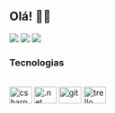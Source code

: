 ## Olá! 🙋‍♀️

<div>
<a href="https://www.linkedin.com/in/samaraguerra/"><img src="https://img.shields.io/badge/LinkedIn-0077B5?style=for-the-badge&logo=linkedin&logoColor=white" target="_blank"></a>
<a href="https://github.com/samaraktguerra"><img src="https://img.shields.io/badge/GitHub-100000?style=for-the-badge&logo=github&logoColor=white" target="_blank"></a>
<a href="mailto:samaraktguerra@gmail.com"><img src="https://img.shields.io/badge/Gmail-D14836?style=for-the-badge&logo=gmail&logoColor=white" target="_blank"></a>
</div>

### Tecnologias

<div style="display: inline_block"><br/>
    <img align="center" alt="csharp" height="30" width="40" src="https://cdn.jsdelivr.net/gh/devicons/devicon/icons/csharp/csharp-original.svg">
    <img align="center" alt=".net" height="30" width="40" src="https://cdn.jsdelivr.net/gh/devicons/devicon/icons/dotnetcore/dotnetcore-original.svg">
    <img align="center" alt="git" height="30" width="40" src="https://cdn.jsdelivr.net/gh/devicons/devicon/icons/git/git-original.svg">
    <img align="center" alt="trello" height="30" width="40" src="https://cdn.jsdelivr.net/gh/devicons/devicon/icons/trello/trello-plain.svg">
</div><br/>

